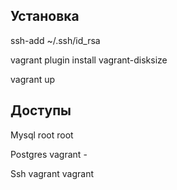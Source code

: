 Установка
---------
ssh-add ~/.ssh/id_rsa

vagrant plugin install vagrant-disksize

vagrant up

Доступы
---------
Mysql root root

Postgres vagrant -

Ssh vagrant vagrant
